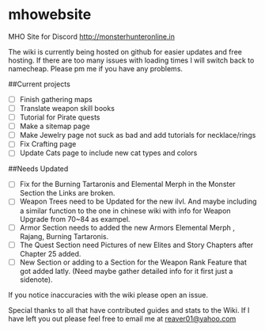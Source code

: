 # mhowebsite
MHO Site for Discord http://monsterhunteronline.in

The wiki is currently being hosted on github for easier updates and free hosting.  If there are too many issues with loading times I will switch back to namecheap.  Please pm me if you have any problems.

##Current projects
- [ ] Finish gathering maps
- [ ] Translate weapon skill books
- [ ] Tutorial for Pirate quests
- [ ] Make a sitemap page
- [ ] Make Jewelry page not suck as bad and add tutorials for necklace/rings
- [ ] Fix Crafting page
- [ ] Update Cats page to include new cat types and colors

##Needs Updated
- [ ] Fix for the Burning Tartaronis and Elemental Merph in the Monster Section the Links are broken.
- [ ] Weapon Trees need to be Updated for the new ilvl. And maybe including a similar function to the one in chinese wiki with info for Weapon Upgrade from 70~84 as exampel.
- [ ] Armor Section needs to added the new Armors Elemental Merph , Rajang, Burning Tartaronis.
- [ ] The Quest Section need Pictures of new Elites and Story Chapters after Chapter 25 added.
- [ ] New Section or adding to a Section for the Weapon Rank Feature that got added latly. (Need maybe gather detailed info for it first just a sidenote).

If you notice inaccuracies with the wiki please open an issue.


Special thanks to all that have contributed guides and stats to the Wiki. If I have left you out please feel free to email me at reaver01@yahoo.com
